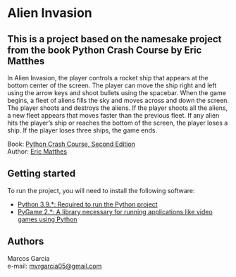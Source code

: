 Alien Invasion
======

This is a project based on the namesake project from the book Python Crash Course by Eric Matthes
------

In Alien Invasion, the player controls a rocket ship that appears at the bottom center of the screen. The player can move the ship
right and left using the arrow keys and shoot bullets using the spacebar. When the game begins, a fleet of aliens fills the sky
and moves across and down the screen. The player shoots and destroys the aliens. If the player shoots all the aliens, a new fleet
appears that moves faster than the previous fleet. If any alien hits the player’s ship or reaches the bottom of the screen, the player
loses a ship. If the player loses three ships, the game ends.

Book: [Python Crash Course, Second Edition](http://www.nostarch.com/pythoncrashcourse/)  
Author: [Eric Matthes](https://ehmatthes.github.io/pcc_2e/)

## Getting started

To run the project, you will need to install the following software:

- [Python 3.9.*: Required to run the Python project](https://www.python.org/ftp/python/3.9.2/python-3.9.2-amd64.exe)
- [PyGame 2.*: A library necessary for running applications like video games using Python](https://pypi.org/project/pygame/)

## Authors

Marcos Garcia   
e-mail: mvrgarcia05@gmail.com
